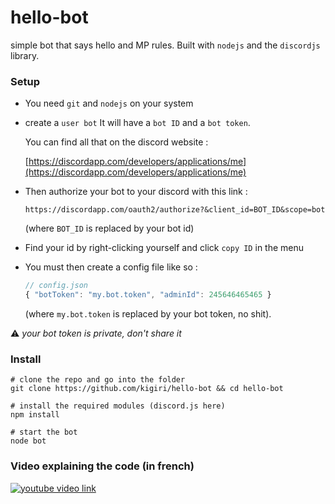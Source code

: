 # hello-bot
simple bot that says hello and MP rules.
Built with `nodejs` and the `discordjs` library.

### Setup
 - You need `git` and `nodejs` on your system
 - create a `user bot`
    It will have a `bot ID` and a `bot token`.

    You can find all that on the discord website :

    [https://discordapp.com/developers/applications/me](https://discordapp.com/developers/applications/me)


 - Then authorize your bot to your discord with this link :

    `https://discordapp.com/oauth2/authorize?&client_id=BOT_ID&scope=bot`

    (where `BOT_ID` is replaced by your bot id)

 - Find your id by right-clicking yourself and click `copy ID` in the menu

 - You must then create a config file like so :

    ```js
    // config.json
    { "botToken": "my.bot.token", "adminId": 245646465465 }
    ```
    (where `my.bot.token` is replaced by your bot token, no shit).

:warning: _your bot token is private, don't share it_


### Install
```shell
# clone the repo and go into the folder
git clone https://github.com/kigiri/hello-bot && cd hello-bot

# install the required modules (discord.js here)
npm install

# start the bot
node bot

```


### Video explaining the code (in french)
[![youtube video link](http://img.youtube.com/vi/vpDytuYdK4w/maxresdefault.jpg)](https://www.youtube.com/watch?v=vpDytuYdK4w)